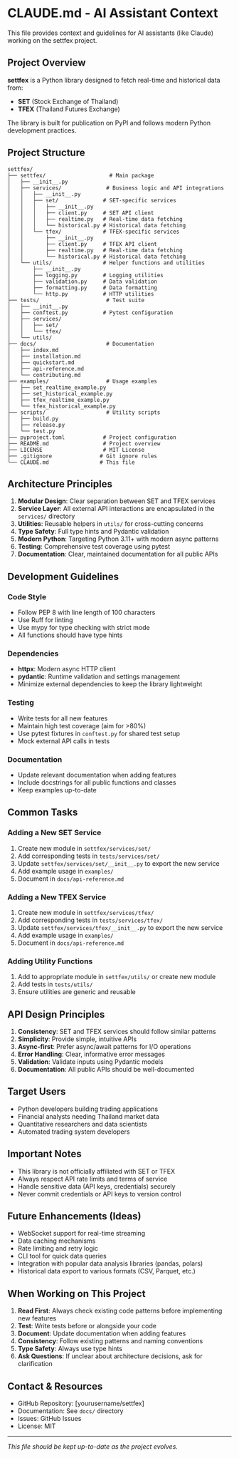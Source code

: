 # CLAUDE.md - AI Assistant Context

This file provides context and guidelines for AI assistants (like Claude) working on the settfex project.

## Project Overview

**settfex** is a Python library designed to fetch real-time and historical data from:
- **SET** (Stock Exchange of Thailand)
- **TFEX** (Thailand Futures Exchange)

The library is built for publication on PyPI and follows modern Python development practices.

## Project Structure

```
settfex/
├── settfex/                    # Main package
│   ├── __init__.py
│   ├── services/              # Business logic and API integrations
│   │   ├── __init__.py
│   │   ├── set/              # SET-specific services
│   │   │   ├── __init__.py
│   │   │   ├── client.py     # SET API client
│   │   │   ├── realtime.py   # Real-time data fetching
│   │   │   └── historical.py # Historical data fetching
│   │   └── tfex/             # TFEX-specific services
│   │       ├── __init__.py
│   │       ├── client.py     # TFEX API client
│   │       ├── realtime.py   # Real-time data fetching
│   │       └── historical.py # Historical data fetching
│   └── utils/                # Helper functions and utilities
│       ├── __init__.py
│       ├── logging.py        # Logging utilities
│       ├── validation.py     # Data validation
│       ├── formatting.py     # Data formatting
│       └── http.py           # HTTP utilities
├── tests/                     # Test suite
│   ├── __init__.py
│   ├── conftest.py           # Pytest configuration
│   ├── services/
│   │   ├── set/
│   │   └── tfex/
│   └── utils/
├── docs/                      # Documentation
│   ├── index.md
│   ├── installation.md
│   ├── quickstart.md
│   ├── api-reference.md
│   └── contributing.md
├── examples/                  # Usage examples
│   ├── set_realtime_example.py
│   ├── set_historical_example.py
│   ├── tfex_realtime_example.py
│   └── tfex_historical_example.py
├── scripts/                   # Utility scripts
│   ├── build.py
│   ├── release.py
│   └── test.py
├── pyproject.toml            # Project configuration
├── README.md                 # Project overview
├── LICENSE                   # MIT License
├── .gitignore               # Git ignore rules
└── CLAUDE.md                # This file
```

## Architecture Principles

1. **Modular Design**: Clear separation between SET and TFEX services
2. **Service Layer**: All external API interactions are encapsulated in the `services/` directory
3. **Utilities**: Reusable helpers in `utils/` for cross-cutting concerns
4. **Type Safety**: Full type hints and Pydantic validation
5. **Modern Python**: Targeting Python 3.11+ with modern async patterns
6. **Testing**: Comprehensive test coverage using pytest
7. **Documentation**: Clear, maintained documentation for all public APIs

## Development Guidelines

### Code Style
- Follow PEP 8 with line length of 100 characters
- Use Ruff for linting
- Use mypy for type checking with strict mode
- All functions should have type hints

### Dependencies
- **httpx**: Modern async HTTP client
- **pydantic**: Runtime validation and settings management
- Minimize external dependencies to keep the library lightweight

### Testing
- Write tests for all new features
- Maintain high test coverage (aim for >80%)
- Use pytest fixtures in `conftest.py` for shared test setup
- Mock external API calls in tests

### Documentation
- Update relevant documentation when adding features
- Include docstrings for all public functions and classes
- Keep examples up-to-date

## Common Tasks

### Adding a New SET Service
1. Create new module in `settfex/services/set/`
2. Add corresponding tests in `tests/services/set/`
3. Update `settfex/services/set/__init__.py` to export the new service
4. Add example usage in `examples/`
5. Document in `docs/api-reference.md`

### Adding a New TFEX Service
1. Create new module in `settfex/services/tfex/`
2. Add corresponding tests in `tests/services/tfex/`
3. Update `settfex/services/tfex/__init__.py` to export the new service
4. Add example usage in `examples/`
5. Document in `docs/api-reference.md`

### Adding Utility Functions
1. Add to appropriate module in `settfex/utils/` or create new module
2. Add tests in `tests/utils/`
3. Ensure utilities are generic and reusable

## API Design Principles

1. **Consistency**: SET and TFEX services should follow similar patterns
2. **Simplicity**: Provide simple, intuitive APIs
3. **Async-first**: Prefer async/await patterns for I/O operations
4. **Error Handling**: Clear, informative error messages
5. **Validation**: Validate inputs using Pydantic models
6. **Documentation**: All public APIs should be well-documented

## Target Users

- Python developers building trading applications
- Financial analysts needing Thailand market data
- Quantitative researchers and data scientists
- Automated trading system developers

## Important Notes

- This library is not officially affiliated with SET or TFEX
- Always respect API rate limits and terms of service
- Handle sensitive data (API keys, credentials) securely
- Never commit credentials or API keys to version control

## Future Enhancements (Ideas)

- WebSocket support for real-time streaming
- Data caching mechanisms
- Rate limiting and retry logic
- CLI tool for quick data queries
- Integration with popular data analysis libraries (pandas, polars)
- Historical data export to various formats (CSV, Parquet, etc.)

## When Working on This Project

1. **Read First**: Always check existing code patterns before implementing new features
2. **Test**: Write tests before or alongside your code
3. **Document**: Update documentation when adding features
4. **Consistency**: Follow existing patterns and naming conventions
5. **Type Safety**: Always use type hints
6. **Ask Questions**: If unclear about architecture decisions, ask for clarification

## Contact & Resources

- GitHub Repository: [yourusername/settfex]
- Documentation: See `docs/` directory
- Issues: GitHub Issues
- License: MIT

---

*This file should be kept up-to-date as the project evolves.*

